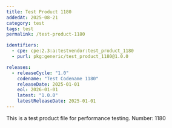 ```yaml
---
title: Test Product 1180
addedAt: 2025-08-21
category: test
tags: test
permalink: /test-product-1180

identifiers:
  - cpe: cpe:2.3:a:testvendor:test_product_1180
  - purl: pkg:generic/test_product_1180@1.0.0

releases:
  - releaseCycle: "1.0"
    codename: "Test Codename 1180"
    releaseDate: 2025-01-01
    eol: 2026-01-01
    latest: "1.0.0"
    latestReleaseDate: 2025-01-01
---
```


This is a test product file for performance testing. Number: 1180
